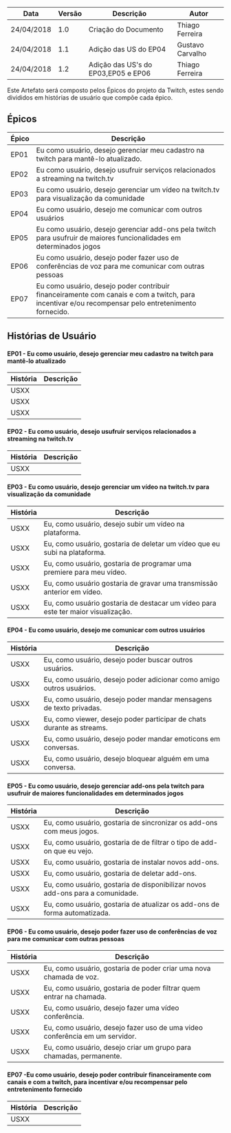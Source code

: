 |Data|Versão|Descrição|Autor|
|----|------|---------|-----|
|24/04/2018|1.0|Criação do Documento |Thiago Ferreira|
|24/04/2018|1.1|Adição das US do EP04|Gustavo Carvalho|
|24/04/2018|1.2|Adição das US's do EP03,EP05 e EP06|Thiago Ferreira|

Este Artefato será composto pelos Épicos do projeto da Twitch, estes sendo divididos em histórias de usuário que compõe cada épico.

## Épicos 

|Épico|Descrição|
|----|---------|
|EP01|Eu como usuário, desejo gerenciar meu cadastro na twitch para mantê-lo atualizado.|
|EP02|Eu como usuário, desejo usufruir serviços relacionados a streaming na twitch.tv|
|EP03|Eu como usuário, desejo gerenciar um vídeo na twitch.tv para visualização da comunidade|
|EP04|Eu como usuário, desejo me comunicar com outros usuários |
|EP05|Eu como usuário, desejo gerenciar add-ons pela twitch para usufruir de maiores funcionalidades em determinados jogos|
|EP06|Eu como usuário, desejo poder fazer uso de conferências de voz para me comunicar com outras pessoas|
|EP07|Eu como usuário, desejo poder contribuir financeiramente com canais e com a twitch, para incentivar e/ou recompensar pelo entretenimento fornecido.|

## Histórias de Usuário
#### EP01 - Eu como usuário, desejo gerenciar meu cadastro na twitch para mantê-lo atualizado
|História|Descrição|
|----|---------|
|USXX||
|USXX||
|USXX||

#### EP02 - Eu como usuário, desejo usufruir serviços relacionados a streaming na twitch.tv
|História|Descrição|
|----|---------|
|USXX||


#### EP03 - Eu como usuário, desejo gerenciar um vídeo na twitch.tv para visualização da comunidade
|História|Descrição|
|----|---------|
|USXX|Eu, como usuário, desejo subir um vídeo na plataforma.|
|USXX|Eu, como usuário, gostaria de deletar um vídeo que eu subi na plataforma.|
|USXX|Eu, como usuário, gostaria de programar uma premiere para meu vídeo.|
|USXX|Eu, como usuário gostaria de gravar uma transmissão anterior em vídeo.|
|USXX|Eu, como usuário gostaria de destacar um vídeo para este ter maior visualização.|

#### EP04 - Eu como usuário, desejo me comunicar com outros usuários
|História|Descrição|
|----|---------|
|USXX|Eu, como usuário, desejo poder buscar outros usuários.|
|USXX|Eu, como usuário, desejo poder adicionar como amigo outros usuários.|
|USXX|Eu, como usuário, desejo poder mandar mensagens de texto privadas.|
|USXX|Eu, como viewer, desejo poder participar de chats durante as streams.|
|USXX|Eu, como usuário, desejo poder mandar emoticons em conversas.|
|USXX|Eu, como usuário, desejo bloquear alguém em uma conversa.|


#### EP05 - Eu como usuário, desejo gerenciar add-ons pela twitch para usufruir de maiores funcionalidades em determinados jogos
|História|Descrição|
|----|---------|
|USXX|Eu, como usuário, gostaria de sincronizar os add-ons com meus jogos.|
|USXX|Eu, como usuário, gostaria de de filtrar o tipo de add-on que eu vejo.|
|USXX|Eu, como usuário, gostaria de instalar novos add-ons.|
|USXX|Eu, como usuário, gostaria de deletar add-ons.|
|USXX|Eu, como usuário, gostaria de disponibilizar novos add-ons para a comunidade.|
|USXX|Eu, como usuário, gostaria de atualizar os add-ons de forma automatizada.|

#### EP06 - Eu como usuário, desejo poder fazer uso de conferências de voz para me comunicar com outras pessoas
|História|Descrição|
|----|---------|
|USXX|Eu, como usuário, gostaria de poder criar uma nova chamada de voz.|
|USXX|Eu, como usuário, gostaria de poder filtrar quem entrar na chamada.|
|USXX|Eu, como usuário, desejo fazer uma vídeo conferência.|
|USXX|Eu, como usuário, desejo fazer uso de uma video  conferência em um servidor.|
|USXX|Eu, como usuário, desejo criar um grupo para chamadas, permanente.|


#### EP07 -Eu como usuário, desejo poder contribuir financeiramente com canais e com a twitch, para incentivar e/ou recompensar pelo entretenimento fornecido
|História|Descrição|
|----|---------|
|USXX||
